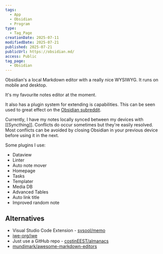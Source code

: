 ```yaml
---
tags:
  - App
  - Obsidian
  - Program
type:
  - Tag_Page
creationDate: 2025-07-11
modifiedDate: 2025-07-21
published: 2025-07-21
publicUrl: https://obsidian.md/
access: Public
tag_page:
  - Obsidian
---
```


Obsidian's a local Markdown editor with a really nice WYSIWYG. It runs on mobile and desktop.

It's my favourite notes editor at the moment.

It also has a plugin system for extending is capabilities. This can be seen used to great effect on the [Obsidian subreddit](https://old.reddit.com/r/ObsidianMD).

Currently, I have my notes locally synced between my devices with [[Syncthing]]. Conflicts do occur sometimes but they're easily resolved. Most conflicts can be avoided by closing Obsidian in your previous device before using it in the next.

Some plugins I use:

- Dataview
- Linter
- Auto note mover
- Homepage
- Tasks
- Templater
- Media DB
- Advanced Tables
- Auto link title
- Improved random note

## Alternatives

- Visual Studio Code Extension - [svsool/memo](https://github.com/svsool/memo)
- [iwe-org/iwe](https://github.com/iwe-org/iwe)
- Just use a GitHub repo - [costinEEST/almanacs](https://github.com/costinEEST/almanacs)
- [mundimark/awesome-markdown-editors](https://github.com/mundimark/awesome-markdown-editors)
